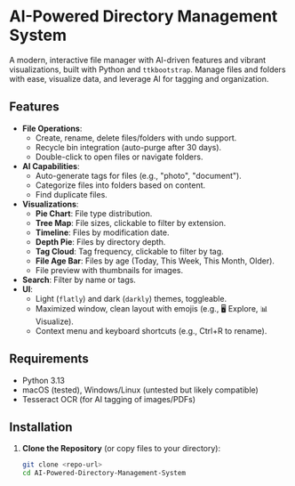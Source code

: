 # AI-Powered Directory Management System

A modern, interactive file manager with AI-driven features and vibrant visualizations, built with Python and `ttkbootstrap`. Manage files and folders with ease, visualize data, and leverage AI for tagging and organization.

## Features
- **File Operations**:
  - Create, rename, delete files/folders with undo support.
  - Recycle bin integration (auto-purge after 30 days).
  - Double-click to open files or navigate folders.
- **AI Capabilities**:
  - Auto-generate tags for files (e.g., "photo", "document").
  - Categorize files into folders based on content.
  - Find duplicate files.
- **Visualizations**:
  - **Pie Chart**: File type distribution.
  - **Tree Map**: File sizes, clickable to filter by extension.
  - **Timeline**: Files by modification date.
  - **Depth Pie**: Files by directory depth.
  - **Tag Cloud**: Tag frequency, clickable to filter by tag.
  - **File Age Bar**: Files by age (Today, This Week, This Month, Older).
  - File preview with thumbnails for images.
- **Search**: Filter by name or tags.
- **UI**:
  - Light (`flatly`) and dark (`darkly`) themes, toggleable.
  - Maximized window, clean layout with emojis (e.g., 🖥️ Explore, 📊 Visualize).
  - Context menu and keyboard shortcuts (e.g., Ctrl+R to rename).

## Requirements
- Python 3.13
- macOS (tested), Windows/Linux (untested but likely compatible)
- Tesseract OCR (for AI tagging of images/PDFs)

## Installation

1. **Clone the Repository** (or copy files to your directory):
   ```bash
   git clone <repo-url>
   cd AI-Powered-Directory-Management-System